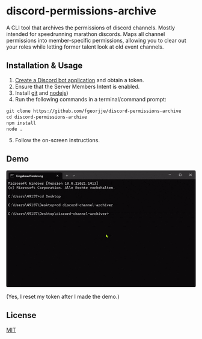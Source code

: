 # discord-permissions-archive

A CLI tool that archives the permissions of discord channels. Mostly intended for speedrunning marathon discords. Maps all channel permissions into member-specific permissions, allowing you to clear out your roles while letting former talent look at old event channels.

## Installation & Usage

1. [Create a Discord bot application](https://discordjs.guide/preparations/setting-up-a-bot-application.html#your-bot-s-token) and obtain a token.
2. Ensure that the Server Members Intent is enabled.
3. Install [git](https://git-scm.com/downloads) and [nodejs](https://nodejs.org/en/))
4. Run the following commands in a terminal/command prompt:
```
git clone https://github.com/fgeorjje/discord-permissions-archive
cd discord-permissions-archive
npm install
node .
```
5. Follow the on-screen instructions.

## Demo

![Demo Image](media/demo.gif)

(Yes, I reset my token after I made the demo.)

## License

[MIT](LICENSE)
